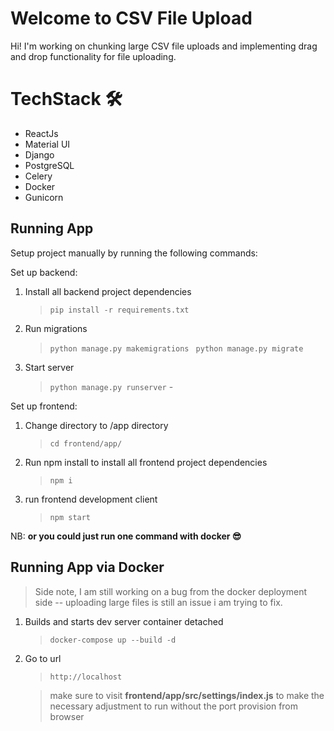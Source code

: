 # Welcome to CSV File Upload

Hi! I'm working on chunking large CSV file uploads and implementing drag and drop functionality for file uploading. 


# TechStack 🛠
- ReactJs
- Material UI
- Django
- PostgreSQL
- Celery
- Docker
- Gunicorn


## Running App

Setup project manually by running the following commands:

Set up backend:

 1. Install all backend project dependencies
	 >`pip install -r requirements.txt ` 
 
2.  Run migrations
	 >`python manage.py makemigrations`
	 >` python manage.py migrate`
	 
3.  Start server
	>`python manage.py runserver` - 

Set up frontend:
1. Change directory to /app directory
	> `cd frontend/app/` 
	
2. Run npm install to install all frontend project dependencies
	> `npm i` 
	
3. run frontend development client
	>`npm start` 


NB: **or you could just run one command with docker  😎**

## Running App via Docker

> Side note, I am still working on a bug from the docker deployment side -- uploading large files is still an issue i am trying to fix.


 1. Builds and starts dev server container detached
	> `docker-compose up --build -d`

2. Go to url
	>`http://localhost`  


	> make sure to visit **frontend/app/src/settings/index.js** to make the necessary adjustment to run without the port provision from browser


